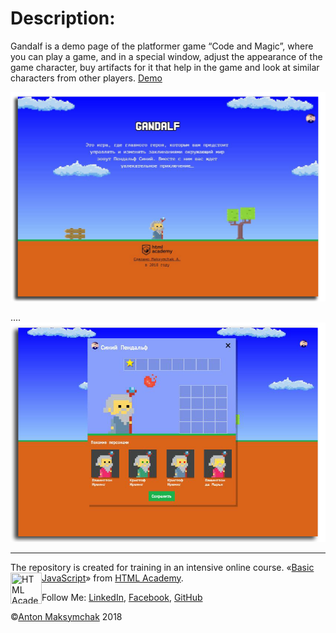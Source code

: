 # Description:
Gandalf is a demo page of the platformer game “Code and Magic”, where you can play a game, 
and in a special window, adjust the appearance of the game character, buy artifacts for it that help in the game and look at similar characters from other players. [Demo](https://maksymchak.github.io/gandalf)

![Gandalf](assets/readme_1.png)

....![Gandalf](assets/readme_2.png)




---
The repository is created for training in an intensive online course. «[Basic JavaScript](https://htmlacademy.ru/intensive/javascript)» from [HTML Academy](https://htmlacademy.ru).
<a href="https://htmlacademy.ru/intensive/javascript"><img align="left" width="50" height="50" title="HTML Academy" 
src="https://up.htmlacademy.ru/static/img/intensive/javascript/logo-for-github.svg"></a>


Follow Me: [LinkedIn](https://www.linkedin.com/in/anton-maksymchak/), [Facebook](https://www.facebook.com/Anton.Maksymchak), [GitHub](https://github.com/maksymchak)

©[Anton Maksymchak](https://github.com/maksymchak) 2018

